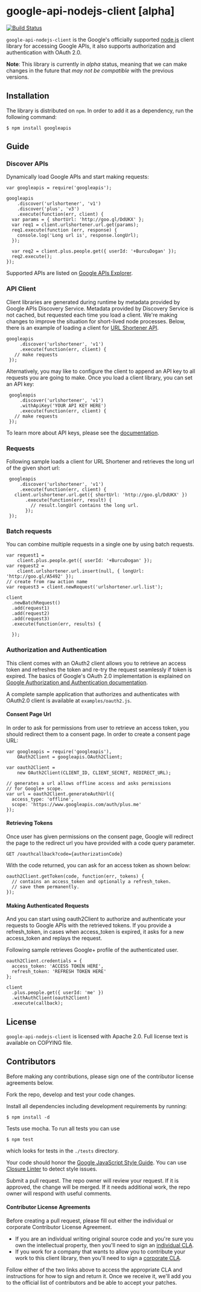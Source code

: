 # google-api-nodejs-client [alpha]

[![Build Status](https://travis-ci.org/google/google-api-nodejs-client.png)](https://travis-ci.org/google/google-api-nodejs-client)

`google-api-nodejs-client` is the Google's officially supported
[node.js](http://nodejs.org/) client
library for accessing Google APIs, it also supports authorization and
authentication with OAuth 2.0.

**Note**: This library is currently in *alpha* status, meaning that we can make
changes in the future that *may not be compatible* with the previous versions.

## Installation

The library is distributed on `npm`. In order to add it as a dependency,
run the following command:

    $ npm install googleapis

## Guide

### Discover APIs

Dynamically load Google APIs and start making requests:

    var googleapis = require('googleapis');

    googleapis
        .discover('urlshortener', 'v1')
        .discover('plus', 'v3')
        .execute(function(err, client) {
      var params = { shortUrl: 'http://goo.gl/DdUKX' };
      var req1 = client.urlshortener.url.get(params);
      req1.execute(function (err, response) {
        console.log('Long url is', response.longUrl);
      });
      
      var req2 = client.plus.people.get({ userId: '+BurcuDogan' });
      req2.execute();
    });

Supported APIs are listed on
[Google APIs Explorer](https://developers.google.com/apis-explorer).

### API Client

Client libraries are generated during runtime by metadata provided by Google
APIs Discovery Service. Metadata provided by Discovery Service is not cached,
but requested each time you load a client. We're making changes to improve the
situation for short-lived node processes. Below, there is an example of loading
a client for [URL Shortener API](https://developers.google.com/url-shortener/).

    googleapis
         .discover('urlshortener', 'v1')
         .execute(function(err, client) {
       // make requests
     });

Alternatively, you may like to configure the client to append an API key to all
requests you are going to make. Once you load a client library, you can set an
API key:

     googleapis
         .discover('urlshortener', 'v1')
         .withApiKey('YOUR API KEY HERE')
         .execute(function(err, client) {
       // make requests
     });

To learn more about API keys, please see the [documentation](https://developers.google.com/console/help/#UsingKeys).

### Requests

Following sample loads a client for URL Shortener and retrieves the long url
of the given short url:

     googleapis
         .discover('urlshortener', 'v1')
         .execute(function(err, client) {
       client.urlshortener.url.get({ shortUrl: 'http://goo.gl/DdUKX' })
           .execute(function(err, result) {
             // result.longUrl contains the long url.
           });
     });

### Batch requests

You can combine multiple requests in a single one by using batch requests.

    var request1 =
        client.plus.people.get({ userId: '+BurcuDogan' });
    var request2 =
        client.urlshortener.url.insert(null, { longUrl: 'http://goo.gl/A5492' });
    // create from raw action name
    var request3 = client.newRequest('urlshortener.url.list');

    client
      .newBatchRequest()
      .add(request1)
      .add(request2)
      .add(request3)
      .execute(function(err, results) {

      });

### Authorization and Authentication

This client comes with an OAuth2 client allows you to retrieve an access token and
refreshes the token and re-try the request seamlessly if token is expired. The
basics of Google's OAuth 2.0 implementation is explained on
[Google Authorization and Authentication
documentation](https://developers.google.com/accounts/docs/OAuth2Login).

A complete sample application that authorizes and authenticates with OAuth2.0
client is available at `examples/oauth2.js`.

#### Consent Page Url

In order to ask for permissions from user to retrieve an access token, you
should redirect them to a consent page. In order to create a consent page
URL:

    var googleapis = require('googleapis'),
        OAuth2Client = googleapis.OAuth2Client;

    var oauth2Client =
        new OAuth2Client(CLIENT_ID, CLIENT_SECRET, REDIRECT_URL);

    // generates a url allows offline access and asks permissions
    // for Google+ scope.
    var url = oauth2Client.generateAuthUrl({
      access_type: 'offline',
      scope: 'https://www.googleapis.com/auth/plus.me'
    });

#### Retrieving Tokens
Once user has given permissions on the consent page, Google will redirect
the page to the redirect url you have provided with a code query parameter.

    GET /oauthcallback?code={authorizationCode}

With the code returned, you can ask for an access token as shown below:

    oauth2Client.getToken(code, function(err, tokens) {
      // contains an access_token and optionally a refresh_token.
      // save them permanently.
    });

#### Making Authenticated Requests

And you can start using oauth2Client to authorize and authenticate your
requests to Google APIs with the retrieved tokens. If you provide a
refresh_token, in cases when access_token is expired, it asks for a new
access_token and replays the request.

Following sample retrieves Google+ profile of the authenticated user.

    oauth2Client.credentials = {
      access_token: 'ACCESS TOKEN HERE',
      refresh_token: 'REFRESH TOKEN HERE'
    };

    client
      .plus.people.get({ userId: 'me' })
      .withAuthClient(oauth2Client)
      .execute(callback);

## License

`google-api-nodejs-client` is licensed with Apache 2.0. Full license text is
available on COPYING file.

## Contributors

Before making any contributions, please sign one of the contributor
license agreements below.

Fork the repo, develop and test your code changes.

Install all dependencies including development requirements by running:

    $ npm install -d

Tests use mocha. To run all tests you can use

    $ npm test

which looks for tests in the `./tests` directory.

Your code should honor the
[Google JavaScript Style Guide](http://google-styleguide.googlecode.com/svn/trunk/javascriptguide.xml).
You can use
[Closure Linter](https://code.google.com/p/closure-linter/)
to detect style issues.

Submit a pull request. The repo owner will review your request. If it is
approved, the change will be merged. If it needs additional work, the repo
owner will respond with useful comments.

#### Contributor License Agreements

Before creating a pull request, please fill out either the individual or
corporate Contributor License Agreement.

* If you are an individual writing original source code and you're sure you
own the intellectual property, then you'll need to sign an
[individual CLA](http://code.google.com/legal/individual-cla-v1.0.html).
* If you work for a company that wants to allow you to contribute your work
to this client library, then you'll need to sign a
[corporate CLA](http://code.google.com/legal/corporate-cla-v1.0.html).

Follow either of the two links above to access the appropriate CLA and
instructions for how to sign and return it. Once we receive it, we'll add you
to the official list of contributors and be able to accept your patches.
